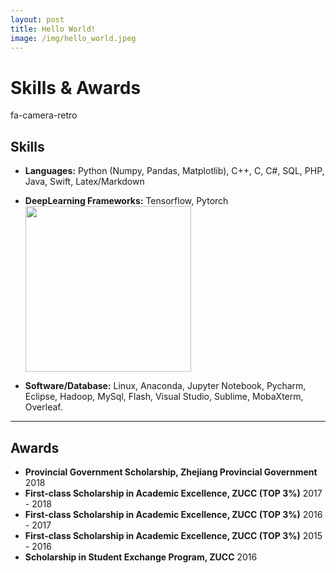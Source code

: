 ```yaml
---
layout: post
title: Hello World!
image: /img/hello_world.jpeg
---
```


# Skills & Awards
<link rel="stylesheet" href="D:/MarkDown/cmd_markdown_win64/cmd_markdown_win64/font-awesome-4.7.0/font-awesome-4.7.0/css/font-awesome.min.css">
<i class="fa fa-camera-retro"></i>  fa-camera-retro

## Skills

- **Languages:** Python (Numpy, Pandas, Matplotlib), C++, C, C#, SQL, PHP, Java, Swift, Latex/Markdown

- **DeepLearning Frameworks:** Tensorflow, Pytorch <img src="E:/个人主页/icon.jpg" width="265px">

- **Software/Database:** Linux, Anaconda, Jupyter Notebook, Pycharm, Eclipse, Hadoop, MySql, Flash, Visual Studio, Sublime, MobaXterm, Overleaf.

---

## Awards
- **Provincial Government Scholarship, Zhejiang Provincial Government**    	             2018            
- **First-class Scholarship in Academic Excellence, ZUCC (TOP 3%)**                  2017 - 2018 
- **First-class Scholarship in Academic Excellence, ZUCC (TOP 3%)**                  2016 - 2017
- **First-class Scholarship in Academic Excellence, ZUCC (TOP 3%)**                  2015 - 2016                                                                                    
- **Scholarship in Student Exchange Program, ZUCC**                                      2016             
<i class="fa fa-weixin"></i>







